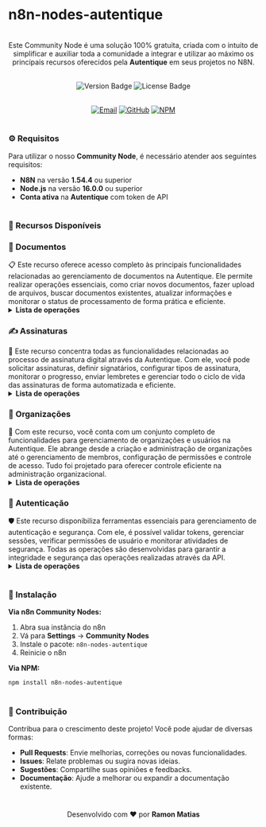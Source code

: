 # n8n-nodes-autentique

<p align="center"><br>
Este Community Node é uma solução 100% gratuita, criada com o intuito de simplificar e auxiliar toda a comunidade a integrar e utilizar ao máximo os principais recursos oferecidos pela <b>Autentique</b> em seus projetos no N8N.
</p>
<br>
	
<div align="center">
  <img src="https://img.shields.io/npm/v/n8n-nodes-autentique?style=for-the-badge&label=Versão&labelColor=%230d1117&color=%23007ACC" alt="Version Badge">
  <img src="https://img.shields.io/npm/l/n8n-nodes-autentique?style=for-the-badge&label=Licença&labelColor=%230d1117&color=%23FFA500" alt="License Badge">
</div>
<br>

<p align="center">
  <a href="mailto:contato@lumiaria.com.br"><img src="https://img.shields.io/badge/Email-Suporte-red?style=for-the-badge&logo=gmail&logoColor=white" alt="Email"></a>     
  <a href="https://github.com/ramonmatias19/n8n-nodes-autentique"><img src="https://img.shields.io/badge/GitHub-Repositório-black?style=for-the-badge&logo=github&logoColor=white" alt="GitHub"></a>     
  <a href="https://www.npmjs.com/package/n8n-nodes-autentique"><img src="https://img.shields.io/badge/NPM-Package-red?style=for-the-badge&logo=npm&logoColor=white" alt="NPM"></a>
</p>

<h1></h1>

<h3>⚙️ Requisitos</h3>

Para utilizar o nosso **Community Node**, é necessário atender aos seguintes requisitos:  
- **N8N** na versão **1.54.4** ou superior  
- **Node.js** na versão **16.0.0** ou superior  
- **Conta ativa** na **Autentique** com token de API  

<h1></h1>

<h3>📌 Recursos Disponíveis</h3>

<h3>📄 Documentos</h3>
📋 Este recurso oferece acesso completo às principais funcionalidades relacionadas ao gerenciamento de documentos na Autentique. Ele permite realizar operações essenciais, como criar novos documentos, fazer upload de arquivos, buscar documentos existentes, atualizar informações e monitorar o status de processamento de forma prática e eficiente.
<br>
<details>
  <summary><b>Lista de operações</b></summary>
	<details>
  	<summary>   ✅ <b> Criar Documento</b></summary>
	</details>
	<details>
  	<summary>   ✅ <b> Upload de Arquivo</b></summary>
	</details>
	<details>
  	<summary>   ✅ <b> Buscar Documento</b></summary>
	</details>
	<details>
  	<summary>   ✅ <b> Listar Documentos</b></summary>
	</details>
	<details>
  	<summary>   ✅ <b> Atualizar Documento</b></summary>
	</details>
	<details>
  	<summary>   ✅ <b> Verificar Status</b></summary>
	</details>
	<details>
  	<summary>   ✅ <b> Download Documento</b></summary>
	</details>
	<details>
  	<summary>   ✅ <b> Deletar Documento</b></summary>
	</details>
</details>

<h3>✍️ Assinaturas</h3>
🔏 Este recurso concentra todas as funcionalidades relacionadas ao processo de assinatura digital através da Autentique. Com ele, você pode solicitar assinaturas, definir signatários, configurar tipos de assinatura, monitorar o progresso, enviar lembretes e gerenciar todo o ciclo de vida das assinaturas de forma automatizada e eficiente.
<br>
<details>
  <summary><b>Lista de operações</b></summary>
	<details>
  	<summary>   ✅ <b> Solicitar Assinatura</b></summary>
	</details>
	<details>
  	<summary>   ✅ <b> Adicionar Signatário</b></summary>
	</details>
	<details>
  	<summary>   ✅ <b> Remover Signatário</b></summary>
	</details>
	<details>
  	<summary>   ✅ <b> Verificar Status da Assinatura</b></summary>
	</details>
	<details>
  	<summary>   ✅ <b> Enviar Lembrete</b></summary>
	</details>
	<details>
  	<summary>   ✅ <b> Cancelar Assinatura</b></summary>
	</details>
	<details>
  	<summary>   ✅ <b> Reenviar Email</b></summary>
	</details>
	<details>
  	<summary>   ✅ <b> Histórico de Assinaturas</b></summary>
	</details>
</details>

<h3>👥 Organizações</h3>
🏢 Com este recurso, você conta com um conjunto completo de funcionalidades para gerenciamento de organizações e usuários na Autentique. Ele abrange desde a criação e administração de organizações até o gerenciamento de membros, configuração de permissões e controle de acesso. Tudo foi projetado para oferecer controle eficiente na administração organizacional.
<br>
<details>
  <summary><b>Lista de operações</b></summary>
	<details>
  	<summary>   ✅ <b> Criar Organização</b></summary>
	</details>
	<details>
  	<summary>   ✅ <b> Buscar Organização</b></summary>
	</details>
	<details>
  	<summary>   ✅ <b> Listar Organizações</b></summary>
	</details>
	<details>
  	<summary>   ✅ <b> Atualizar Organização</b></summary>
	</details>
	<details>
  	<summary>   ✅ <b> Adicionar Membro</b></summary>
	</details>
	<details>
  	<summary>   ✅ <b> Remover Membro</b></summary>
	</details>
	<details>
  	<summary>   ✅ <b> Gerenciar Permissões</b></summary>
	</details>
	<details>
  	<summary>   ✅ <b> Listar Membros</b></summary>
	</details>
</details>

<h3>🔐 Autenticação</h3>
🛡️ Este recurso disponibiliza ferramentas essenciais para gerenciamento de autenticação e segurança. Com ele, é possível validar tokens, gerenciar sessões, verificar permissões de usuário e monitorar atividades de segurança. Todas as operações são desenvolvidas para garantir a integridade e segurança das operações realizadas através da API.
<br>
<details>
  <summary><b>Lista de operações</b></summary>
	<details>
  	<summary>   ✅ <b> Validar Token</b></summary>
	</details>
	<details>
  	<summary>   ✅ <b> Renovar Token</b></summary>
	</details>
	<details>
  	<summary>   ✅ <b> Verificar Permissões</b></summary>
	</details>
	<details>
  	<summary>   ✅ <b> Buscar Usuário</b></summary>
	</details>
	<details>
  	<summary>   ✅ <b> Histórico de Atividades</b></summary>
	</details>
	<details>
  	<summary>   ✅ <b> Logout</b></summary>
	</details>
</details>

<h1></h1>

<h3>🚀 Instalação</h3>

**Via n8n Community Nodes:**
1. Abra sua instância do n8n
2. Vá para **Settings** → **Community Nodes**
3. Instale o pacote: `n8n-nodes-autentique`
4. Reinicie o n8n

**Via NPM:**
```bash
npm install n8n-nodes-autentique
```

<h1></h1>

<h3>🤝 Contribuição</h3>

Contribua para o crescimento deste projeto! Você pode ajudar de diversas formas:  
- **Pull Requests**: Envie melhorias, correções ou novas funcionalidades.  
- **Issues**: Relate problemas ou sugira novas ideias.  
- **Sugestões**: Compartilhe suas opiniões e feedbacks.  
- **Documentação**: Ajude a melhorar ou expandir a documentação existente.  

<h1></h1>

<p align="center">
Desenvolvido com ❤️ por <b>Ramon Matias</b>
</p> 